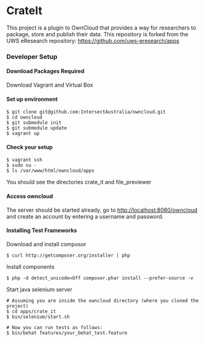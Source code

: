 CrateIt 
=======

This project is a plugin to OwnCloud that provides a way for researchers to package, store and publish their data.  This repository is forked from the UWS eResearch repository: https://github.com/uws-eresearch/apps 

### Developer Setup

#### Download Packages Required

Download Vagrant and Virtual Box

#### Set up environment

```
$ git clone git@github.com:IntersectAustralia/owncloud.git
$ cd owncloud
$ git submodule init
$ git submodule update
$ vagrant up
```

#### Check your setup

```
$ vagrant ssh
$ sudo su -
$ ls /var/www/html/owncloud/apps
```

You should see the directories crate_it and file_previewer

#### Access owncloud

The server should be started already, go to [http://localhost:8080/owncloud](http://localhost:8080/owncloud) and create an account by entering a username and password.
    
#### Installing Test Frameworks

Download and install composor

```
$ curl http://getcomposer.org/installer | php
```

Install components

```
$ php -d detect_unicode=Off composer.phar install --prefer-source -v
```

Start java selenium server

```
# Assuming you are inside the owncloud directory (where you cloned the project)
$ cd apps/crate_it
$ bin/selenium/start.sh

# Now you can run tests as follows:
$ bin/behat features/your_behat_test.feature
```
